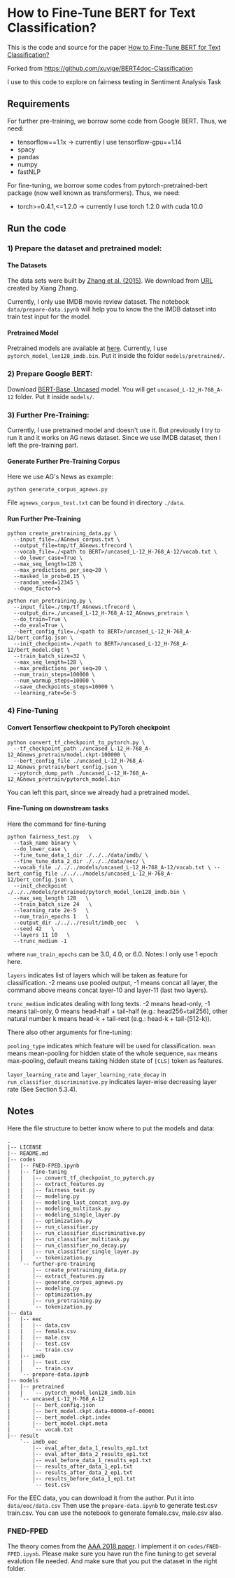 # How to Fine-Tune BERT for Text Classification?

This is the code and source for the paper [How to Fine-Tune BERT for Text Classification?](https://arxiv.org/abs/1905.05583)

Forked from https://github.com/xuyige/BERT4doc-Classification

I use to this code to explore on fairness testing in Sentiment Analysis Task


## Requirements

For further pre-training, we borrow some code from Google BERT. Thus, we need:

+ tensorflow==1.1x -> currently I use tensorflow-gpu==1.14
+ spacy
+ pandas
+ numpy
+ fastNLP

For fine-tuning, we borrow some codes from pytorch-pretrained-bert package (now well known as transformers). Thus, we need:

+ torch>=0.4.1,<=1.2.0 -> currently I use torch 1.2.0 with cuda 10.0


## Run the code

### 1) Prepare the dataset and pretrained model:

#### The Datasets

The data sets were built by [Zhang et al. (2015)](https://papers.nips.cc/paper/5782-character-level-convolutional-networks-for-text-classification.pdf).
We download from [URL](https://drive.google.com/drive/u/0/folders/0Bz8a_Dbh9Qhbfll6bVpmNUtUcFdjYmF2SEpmZUZUcVNiMUw1TWN6RDV3a0JHT3kxLVhVR2M) created by Xiang Zhang.

Currently, I only use IMDB movie review dataset. The notebook `data/prepare-data.ipynb` will help you to know the the IMDB dataset into train test input for the model.

#### Pretrained Model

Pretrained models are available at [here](https://drive.google.com/drive/folders/1Rbi0tnvsQrsHvT_353pMdIbRwDlLhfwM). Currently, I use `pytorch_model_len128_imdb.bin`. Put it inside the folder `models/pretrained/`.


### 2) Prepare Google BERT:

Download [BERT-Base, Uncased](https://storage.googleapis.com/bert_models/2018_10_18/uncased_L-12_H-768_A-12.zip) model. You will get `uncased_L-12_H-768_A-12` folder. Put it inside `models/`.


### 3) Further Pre-Training:

Currently, I use pretrained model and doesn't use it. But previously I try to run it and it works on AG news dataset. Since we use IMDB dataset, then I left the pre-training part.

#### Generate Further Pre-Training Corpus

Here we use AG's News as example:
```shell
python generate_corpus_agnews.py
```
File ``agnews_corpus_test.txt`` can be found in directory ``./data``.

#### Run Further Pre-Training

```shell
python create_pretraining_data.py \
  --input_file=./AGnews_corpus.txt \
  --output_file=tmp/tf_AGnews.tfrecord \
  --vocab_file=./<path to BERT>/uncased_L-12_H-768_A-12/vocab.txt \
  --do_lower_case=True \
  --max_seq_length=128 \
  --max_predictions_per_seq=20 \
  --masked_lm_prob=0.15 \
  --random_seed=12345 \
  --dupe_factor=5
  
python run_pretraining.py \
  --input_file=./tmp/tf_AGnews.tfrecord \
  --output_dir=./uncased_L-12_H-768_A-12_AGnews_pretrain \
  --do_train=True \
  --do_eval=True \
  --bert_config_file=./<path to BERT>/uncased_L-12_H-768_A-12/bert_config.json \
  --init_checkpoint=./<path to BERT>/uncased_L-12_H-768_A-12/bert_model.ckpt \
  --train_batch_size=32 \
  --max_seq_length=128 \
  --max_predictions_per_seq=20 \
  --num_train_steps=100000 \
  --num_warmup_steps=10000 \
  --save_checkpoints_steps=10000 \
  --learning_rate=5e-5
```


### 4) Fine-Tuning

#### Convert Tensorflow checkpoint to PyTorch checkpoint

```shell
python convert_tf_checkpoint_to_pytorch.py \
  --tf_checkpoint_path ./uncased_L-12_H-768_A-12_AGnews_pretrain/model.ckpt-100000 \
  --bert_config_file ./uncased_L-12_H-768_A-12_AGnews_pretrain/bert_config.json \
  --pytorch_dump_path ./uncased_L-12_H-768_A-12_AGnews_pretrain/pytorch_model.bin
```
You can left this part, since we already had a pretrained model.

#### Fine-Tuning on downstream tasks

Here the command for fine-tuning

```shell
python fairness_test.py   \
  --task_name binary \
  --do_lower_case \
  --fine_tune_data_1_dir ./../../data/imdb/ \
  --fine_tune_data_2_dir ./../../data/eec/ \
  --vocab_file ./../../models/uncased_L-12_H-768_A-12/vocab.txt \ --bert_config_file ./../../models/uncased_L-12_H-768_A-12/bert_config.json \
  --init_checkpoint ./../../models/pretrained/pytorch_model_len128_imdb.bin \
  --max_seq_length 128   \
  --train_batch_size 24   \
  --learning_rate 2e-5   \
  --num_train_epochs 1   \
  --output_dir ./../../result/imdb_eec   \
  --seed 42   \
  --layers 11 10   \
  --trunc_medium -1
```

where ``num_train_epochs`` can be 3.0, 4.0, or 6.0.
Notes: I only use 1 epoch here. 


``layers`` indicates list of layers which will be taken as feature for classification.
-2 means use pooled output, -1 means concat all layer, the command above means concat
layer-10 and layer-11 (last two layers).

``trunc_medium`` indicates dealing with long texts. -2 means head-only, -1 means tail-only,
0 means head-half + tail-half (e.g.: head256+tail256),
other natural number k means head-k + tail-rest (e.g.: head-k + tail-(512-k)).

There also other arguments for fine-tuning:

``pooling_type`` indicates which feature will be used for classification. `mean` means
mean-pooling for hidden state of the whole sequence, `max` means max-pooling, default means
taking hidden state of `[CLS]` token as features.

``layer_learning_rate`` and ``layer_learning_rate_decay`` in ``run_classifier_discriminative.py``
indicates layer-wise decreasing layer rate (See Section 5.3.4).


## Notes
Here the file structure to better know where to put the models and data:
```
.
|-- LICENSE
|-- README.md
|-- codes
|   |-- FNED-FPED.ipynb
|   |-- fine-tuning
|   |   |-- convert_tf_checkpoint_to_pytorch.py
|   |   |-- extract_features.py
|   |   |-- fairness_test.py
|   |   |-- modeling.py
|   |   |-- modeling_last_concat_avg.py
|   |   |-- modeling_multitask.py
|   |   |-- modeling_single_layer.py
|   |   |-- optimization.py
|   |   |-- run_classifier.py
|   |   |-- run_classifier_discriminative.py
|   |   |-- run_classifier_multitask.py
|   |   |-- run_classifier_no_decay.py
|   |   |-- run_classifier_single_layer.py
|   |   `-- tokenization.py
|   `-- further-pre-training
|       |-- create_pretraining_data.py
|       |-- extract_features.py
|       |-- generate_corpus_agnews.py
|       |-- modeling.py
|       |-- optimization.py
|       |-- run_pretraining.py
|       `-- tokenization.py
|-- data
|   |-- eec
|   |   |-- data.csv
|   |   |-- female.csv
|   |   |-- male.csv
|   |   |-- test.csv
|   |   `-- train.csv
|   |-- imdb
|   |   |-- test.csv
|   |   `-- train.csv
|   `-- prepare-data.ipynb
|-- models
|   |-- pretrained
|   |   `-- pytorch_model_len128_imdb.bin
|   `-- uncased_L-12_H-768_A-12
|       |-- bert_config.json
|       |-- bert_model.ckpt.data-00000-of-00001
|       |-- bert_model.ckpt.index
|       |-- bert_model.ckpt.meta
|       `-- vocab.txt
|-- result
    `-- imdb_eec
        |-- eval_after_data_1_results_ep1.txt
        |-- eval_after_data_2_results_ep1.txt
        |-- eval_before_data_1_results_ep1.txt
        |-- results_after_data_1_ep1.txt
        |-- results_after_data_2_ep1.txt
        |-- results_before_data_1_ep1.txt
        `-- test.csv
```

For the EEC data, you can download it from the author. Put it into `data/eec/data.csv`
Then use the `prepare-data.ipynb` to generate test.csv train.csv. You can use the notebook to generate female.csv, male.csv  also.


### FNED-FPED
The theory comes from the [AAA 2018 paper](https://www.aies-conference.com/2018/contents/papers/main/AIES_2018_paper_9.pdf).
I implement it on `codes/FNED-FPED.ipynb`. Please make sure you have run the fine tuning to get several evalution file needed. And make sure that you put the dataset in the right folder.